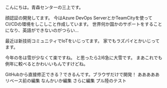 こんにちは。青森センターの三上です。

顔認証の開発してます。
今はAzure DevOps ServerとかTeamCityを使ってCI/CDの環境をしこしこと作成しています。
世界何か国かのサポートをすることになり、英語ができないのがつらい…

最近は新技術コミュニティでIoTをいじってます。
家でもラズパイとかいじってます。

今年の冬は雪が少なくて楽ですね。
と思ったら2/6急に大雪です。
まあこれでも例年に較べるとかわいいもんですけどね。

GitHubから直接修正できる？できるんです。ブラウザだけで開発！
あああああ
リベース前の編集
なんかいか編集
さらに編集
プル陸のテスト
